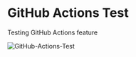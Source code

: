 # GitHub Actions Test

Testing GitHub Actions feature

![GitHub-Actions-Test](https://github.com/zurg3/github-actions-test/actions/workflows/main.yml/badge.svg?branch=master&event=push)
